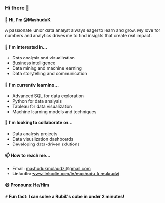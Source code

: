 ### Hi there 👋

#### 👋 Hi, I'm @MashuduK
A passionate junior data analyst always eager to learn and grow. My love for numbers and analytics drives me to find insights that create real impact.

#### 👀 I'm interested in...
- Data analysis and visualization
- Business intelligence
- Data mining and machine learning
- Data storytelling and communication

#### 🌱 I'm currently learning...
- Advanced SQL for data exploration
- Python for data analysis
- Tableau for data visualization
- Machine learning models and techniques

#### 💞️ I'm looking to collaborate on...
- Data analysis projects
- Data visualization dashboards
- Developing data-driven solutions

#### 📫 How to reach me...
- Email: mashudukmulaudzi@gmail.com
- LinkedIn: www.linkedin.com/in/mashudu-k-mulaudzi

#### 😄 Pronouns: He/Him

#### ⚡ Fun fact: I can solve a Rubik's cube in under 2 minutes!
